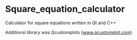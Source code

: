 # Square_equation_calculator
Calculator for square equations written in Qt and C++
 
Additionsl library was Qcustomplots (www.qcustomplot.com)
